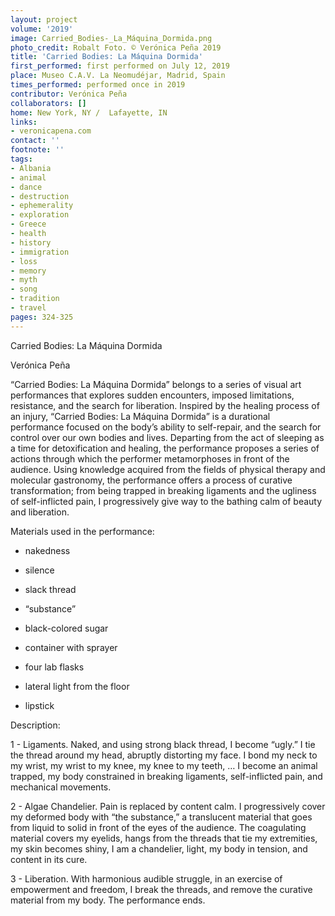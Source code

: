 ```yaml
---
layout: project
volume: '2019'
image: Carried_Bodies-_La_Máquina_Dormida.png
photo_credit: Robalt Foto. © Verónica Peña 2019
title: 'Carried Bodies: La Máquina Dormida'
first_performed: first performed on July 12, 2019
place: Museo C.A.V. La Neomudéjar, Madrid, Spain
times_performed: performed once in 2019
contributor: Verónica Peña
collaborators: []
home: New York, NY /  Lafayette, IN
links:
- veronicapena.com
contact: ''
footnote: ''
tags:
- Albania
- animal
- dance
- destruction
- ephemerality
- exploration
- Greece
- health
- history
- immigration
- loss
- memory
- myth
- song
- tradition
- travel
pages: 324-325
---
```


Carried Bodies: La Máquina Dormida

Verónica Peña

“Carried Bodies: La Máquina Dormida” belongs to a series of visual art performances that explores sudden encounters, imposed limitations, resistance, and the search for liberation. Inspired by the healing process of an injury, “Carried Bodies: La Máquina Dormida” is a durational performance focused on the body’s ability to self-repair, and the search for control over our own bodies and lives. Departing from the act of sleeping as a time for detoxification and healing, the performance proposes a series of actions through which the performer metamorphoses in front of the audience. Using knowledge acquired from the fields of physical therapy and molecular gastronomy, the performance offers a process of curative transformation; from being trapped in breaking ligaments and the ugliness of self-inflicted pain, I progressively give way to the bathing calm of beauty and liberation.

Materials used in the performance:

- nakedness

- silence

- slack thread

- “substance”

- black-colored sugar

- container with sprayer

- four lab flasks

- lateral light from the floor

- lipstick

Description:

1 - Ligaments. Naked, and using strong black thread, I become “ugly.” I tie the thread around my head, abruptly distorting my face. I bond my neck to my wrist, my wrist to my knee, my knee to my teeth, … I become an animal trapped, my body constrained in breaking ligaments, self-inflicted pain, and mechanical movements.

2 - Algae Chandelier. Pain is replaced by content calm. I progressively cover my deformed body with “the substance,” a translucent material that goes from liquid to solid in front of the eyes of the audience. The coagulating material covers my eyelids, hangs from the threads that tie my extremities, my skin becomes shiny, I am a chandelier, light, my body in tension, and content in its cure.

3 - Liberation. With harmonious audible struggle, in an exercise of empowerment and freedom, I break the threads, and remove the curative material from my body. The performance ends.
